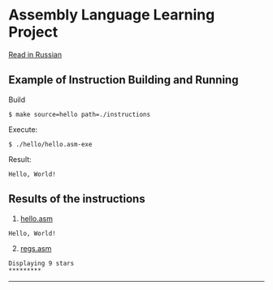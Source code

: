 # Assembly Language Learning Project
[Read in Russian][ru]

## Example of Instruction Building and Running
Build
```
$ make source=hello path=./instructions
```

Execute:
```
$ ./hello/hello.asm-exe
```

Result:
```
Hello, World!
```

## Results of the instructions
1. [hello.asm]
```
Hello, World!
```

2. [regs.asm]
```
Displaying 9 stars
*********
```


---
[ru]: README-ru.md
[en]: README.md
[hello.asm]: hello.asm
[regs.asm]: regs.asm